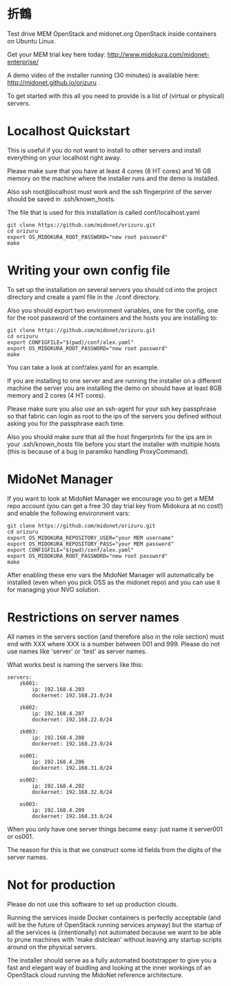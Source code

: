 折鶴
====

Test drive MEM OpenStack and midonet.org OpenStack inside containers on Ubuntu Linux.

Get your MEM trial key here today: http://www.midokura.com/midonet-enterprise/

A demo video of the installer running (30 minutes) is available here: http://midonet.github.io/orizuru .

To get started with this all you need to provide is a list of (virtual or physical) servers.

Localhost Quickstart
====================
This is useful if you do not want to install to other servers and install everything on your localhost right away.

Please make sure that you have at least 4 cores (8 HT cores) and 16 GB memory on the machine where the installer runs and the demo is installed.

Also ssh root@localhost must work and the ssh fingerprint of the server should be saved in .ssh/known_hosts.

The file that is used for this installation is called conf/localhost.yaml
```
git clone https://github.com/midonet/orizuru.git
cd orizuru
export OS_MIDOKURA_ROOT_PASSWORD="new root password"
make
```

Writing your own config file
============================
To set up the installation on several servers you should cd into the project directory and create a yaml file in the ./conf directory.

Also you should export two environment variables, one for the config, one for the root password of the containers and the hosts you are installing to:
```
git clone https://github.com/midonet/orizuru.git
cd orizuru
export CONFIGFILE="$(pwd)/conf/alex.yaml"
export OS_MIDOKURA_ROOT_PASSWORD="new root password"
make
```

You can take a look at conf/alex.yaml for an example.

If you are installing to one server and are running the installer on a different machine the server you are installing the demo on should have at least 8GB memory and 2 cores (4 HT cores).

Please make sure you also use an ssh-agent for your ssh key passphrase so that fabric can login as root to the ips of the servers you defined without asking you for the passphrase each time.

Also you should make sure that all the host fingerprints for the ips are in your .ssh/known_hosts file before you start the installer with multiple hosts (this is because of a bug in paramiko handling ProxyCommand).

MidoNet Manager
===============
If you want to look at MidoNet Manager we encourage you to get a MEM repo account (you can get a free 30 day trial key from Midokura at no cost!) and enable the following environment vars:
```
git clone https://github.com/midonet/orizuru.git
cd orizuru
export OS_MIDOKURA_REPOSITORY_USER="your MEM username"
export OS_MIDOKURA_REPOSITORY_PASS="your MEM password"
export CONFIGFILE="$(pwd)/conf/alex.yaml"
export OS_MIDOKURA_ROOT_PASSWORD="new root password"
make
```

After enabling these env vars the MidoNet Manager will automatically be installed (even when you pick OSS as the midonet repo) and you can use it for managing your NVO solution.

Restrictions on server names
============================
All names in the servers section (and therefore also in the role section) must end with XXX where XXX is a number between 001 and 999.
Please do not use names like 'server' or 'test' as server names.

What works best is naming the servers like this:
```
servers:
    zk001:
        ip: 192.168.4.203
        dockernet: 192.168.21.0/24

    zk002:
        ip: 192.168.4.207
        dockernet: 192.168.22.0/24

    zk003:
        ip: 192.168.4.208
        dockernet: 192.168.23.0/24

    os001:
        ip: 192.168.4.206
        dockernet: 192.168.31.0/24

    os002:
        ip: 192.168.4.202
        dockernet: 192.168.32.0/24

    os003:
        ip: 192.168.4.209
        dockernet: 192.168.33.0/24

```

When you only have one server things become easy: just name it server001 or os001.

The reason for this is that we construct some id fields from the digits of the server names.

Not for production
==================

Please do not use this software to set up production clouds.

Running the services inside Docker containers is perfectly acceptable (and will be the future of OpenStack running services anyway) but the startup of all the services is (intentionally) not automated because we want to be able to prune machines with 'make distclean' without leaving any startup scripts around on the physical servers.

The installer should serve as a fully automated bootstrapper to give you a fast and elegant way of buidling and looking at the inner workings of an OpenStack cloud running the MidoNet reference architecture.

